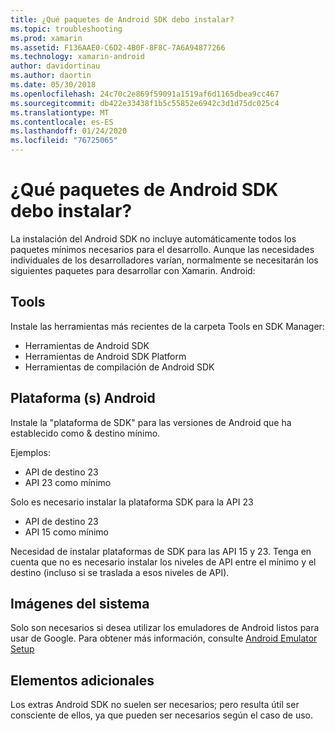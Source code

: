 ```yaml
---
title: ¿Qué paquetes de Android SDK debo instalar?
ms.topic: troubleshooting
ms.prod: xamarin
ms.assetid: F136AAE0-C6D2-4B0F-8F8C-7A6A94877266
ms.technology: xamarin-android
author: davidortinau
ms.author: daortin
ms.date: 05/30/2018
ms.openlocfilehash: 24c70c2e869f59091a1519af6d1165dbea9cc467
ms.sourcegitcommit: db422e33438f1b5c55852e6942c3d1d75dc025c4
ms.translationtype: MT
ms.contentlocale: es-ES
ms.lasthandoff: 01/24/2020
ms.locfileid: "76725065"
---
```

# <a name="which-android-sdk-packages-should-i-install"></a>¿Qué paquetes de Android SDK debo instalar?

La instalación del Android SDK no incluye automáticamente todos los paquetes mínimos necesarios para el desarrollo. Aunque las necesidades individuales de los desarrolladores varían, normalmente se necesitarán los siguientes paquetes para desarrollar con Xamarin. Android:

## <a name="tools"></a>Tools

Instale las herramientas más recientes de la carpeta Tools en SDK Manager:

- Herramientas de Android SDK
- Herramientas de Android SDK Platform
- Herramientas de compilación de Android SDK

## <a name="android-platforms"></a>Plataforma (s) Android

Instale la "plataforma de SDK" para las versiones de Android que ha establecido como & destino mínimo.

Ejemplos:

- API de destino 23
- API 23 como mínimo

Solo es necesario instalar la plataforma SDK para la API 23

- API de destino 23
- API 15 como mínimo

Necesidad de instalar plataformas de SDK para las API 15 y 23. Tenga en cuenta que no es necesario instalar los niveles de API entre el mínimo y el destino (incluso si se traslada a esos niveles de API).

## <a name="system-images"></a>Imágenes del sistema

Solo son necesarios si desea utilizar los emuladores de Android listos para usar de Google. Para obtener más información, consulte [Android Emulator Setup](~/android/get-started/installation/android-emulator/index.md)

## <a name="extras"></a>Elementos adicionales
Los extras Android SDK no suelen ser necesarios; pero resulta útil ser consciente de ellos, ya que pueden ser necesarios según el caso de uso.
